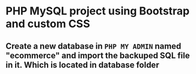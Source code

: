 # PHP MySQL project using Bootstrap and custom CSS
## Create a new database in `PHP MY ADMIN` named "ecommerce" and import the backuped SQL file in it. Which is located in database folder 
